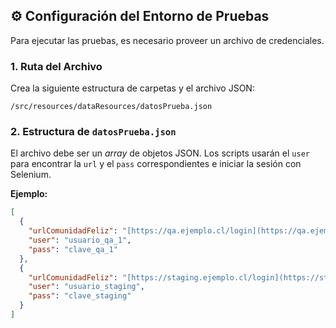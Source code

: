 ## ⚙️ Configuración del Entorno de Pruebas

Para ejecutar las pruebas, es necesario proveer un archivo de credenciales.

### 1. Ruta del Archivo

Crea la siguiente estructura de carpetas y el archivo JSON:

`/src/resources/dataResources/datosPrueba.json`

### 2. Estructura de `datosPrueba.json`

El archivo debe ser un *array* de objetos JSON. Los scripts usarán el `user` para encontrar la `url` y el `pass` correspondientes e iniciar la sesión con Selenium.

**Ejemplo:**
```json
[
  { 
    "urlComunidadFeliz": "[https://qa.ejemplo.cl/login](https://qa.ejemplo.cl/login)", 
    "user": "usuario_qa_1", 
    "pass": "clave_qa_1" 
  },
  { 
    "urlComunidadFeliz": "[https://staging.ejemplo.cl/login](https://staging.ejemplo.cl/login)", 
    "user": "usuario_staging", 
    "pass": "clave_staging" 
  }
]
